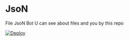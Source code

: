 # JsoN
File JsoN Bot U can see about files and you by this repo


[![Deploy](https://www.herokucdn.com/deploy/button.svg)](https://heroku.com/deploy)
